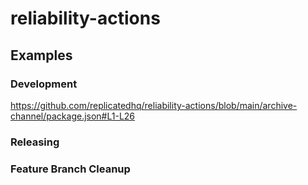 # reliability-actions


## Examples

### Development

https://github.com/replicatedhq/reliability-actions/blob/main/archive-channel/package.json#L1-L26

### Releasing
### Feature Branch Cleanup